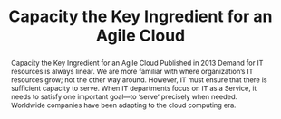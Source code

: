 ---
keywords: ['Cloud Capacity']
authors: ['Amrith Raj Radhakrishnan']
publication: "EMC"
abstract: "Capacity the Key Ingredient for an Agile Cloud Published in 2013 Demand for IT resources is always linear. We are more familiar with where organization’s IT resources grow; not the other way around. However, IT must ensure that there is sufficient capacity to serve. When IT departments focus on IT as a Service, it needs to satisfy one important goal—to ‘serve’ precisely when needed. Worldwide companies have been adapting to the cloud computing era."
links:
 - name: download paper
   link: http://bit.ly/capkeyagile
title: "Capacity the Key Ingredient for an Agile Cloud"
ENTRYTYPE: "paper"
enableToc: false
enableWhoami: false
pinned: true
publishDate: "2013-11-01"
---